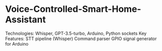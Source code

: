 # Voice-Controlled-Smart-Home-Assistant
Technologies: Whisper, GPT-3.5-turbo, Arduino, Python sockets  Key Features:  STT pipeline (Whisper)  Command parser  GPIO signal generator for Arduino
